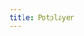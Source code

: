 ```yaml
---
title: Potplayer
---
```

<script>
    if (/(x64|WOW64)/i.test(navigator.userAgent)) {
        window.location.href = ("https://t1.daumcdn.net/potplayer/PotPlayer/Version/Latest/PotPlayerSetup.exe");
    }
    if (/(x86_64)/i.test(navigator.userAgent)) {
        window.location.href = ("https://t1.daumcdn.net/potplayer/PotPlayer/Version/Latest/PotPlayerSetup64.exe");
    }
    if (/(Macintosh)/i.test(navigator.userAgent)) {
        alert("This app does not work on your device.");
    }
    if (/(iPhone|iPod)/i.test(navigator.userAgent)) {
        alert("This app does not work on your device.");
    }
    if (/(iPad)/i.test(navigator.userAgent)) {
        alert("This app does not work on your device.");
    }
    if (/(Android)/i.test(navigator.userAgent)) {
        alert("This app does not work on your device.");
    }
</script>